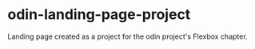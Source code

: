 # odin-landing-page-project
Landing page created as a project for the odin project's Flexbox chapter.